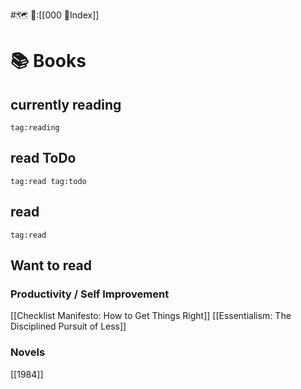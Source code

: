 #🗺️ 🔗:[[000 📇Index]]
# 📚 Books

## currently reading
```query
tag:reading
```

## read ToDo
```query
tag:read tag:todo
```

## read
```query
tag:read
```


## Want to read

### Productivity / Self Improvement
[[Checklist Manifesto: How to Get Things Right]] 
[[Essentialism: The Disciplined Pursuit of Less]] 

### Novels
[[1984]]